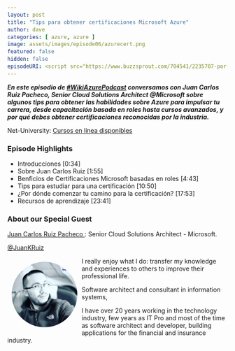 ```yaml
---
layout: post
title: "Tips para obtener certificaciones Microsoft Azure"
author: dave
categories: [ azure, azure ]
image: assets/images/episode06/azurecert.png
featured: false
hidden: false
episodeURI: <script src="https://www.buzzsprout.com/704541/2235707-por-que-obtener-certificaciones-microsoft-azure.js?player=small" type="text/javascript" charset="utf-8"></script>
---
```


<p>
<script src="https://www.buzzsprout.com/704541/2235707-por-que-obtener-certificaciones-microsoft-azure.js?player=small" type="text/javascript" charset="utf-8"></script>
</p>
<p style="font-style: oblique;font-weight: bolder;">
En este episodio de <a href="https://twitter.com/search?q=%23WikiAzurePodcast&src=typeahead_click" target="_blank">#WikiAzurePodcast</a> conversamos con Juan Carlos Ruiz Pacheco, Senior Cloud Solutions Architect @Microsoft sobre algunos tips para obtener las habilidades sobre Azure para impulsar tu carrera, desde capacitación basada en roles hasta cursos avanzados, y por qué debes obtener certificaciones reconocidas por la industria.
</p>

Net-University: <a href="http://bit.ly/netuniversity-ninja" target="_blank">Cursos en línea disponibles</a>

<h3>Episode Highlights</h3>

 + Introducciones [0:34]
 + Sobre Juan Carlos Ruiz [1:55]
 + Benficios de Certificaciones Microsoft basadas en roles [4:43]
 + Tips para estudiar para una certificación [10:50]
 + ¿Por dónde comenzar tu camino para la certificación? [17:53]
 + Recursos de aprendizaje [23:41]

<h3> About our Special Guest</h3>

<a href="https://www.linkedin.com/in/juankruiz/" target="_blank">Juan Carlos Ruiz Pacheco </a>: Senior Cloud Solutions Architect - Microsoft.

<i class="fab fa-twitter"></i><a href="https://twitter.com/JuanKRuiz" target="_blank">@JuanKRuiz</a>

<img src="../assets/images/episode06/juank.png" alt="Juan Carlos Ruiz" style="width:150px;border-radius: 50%;clear:both;float:left;padding:10px;">

I really enjoy what I do: transfer my knowledge and experiences to others to improve their professional life.

Software architect and consultant in information systems,

I have over 20 years working in the technology industry, few years as IT Pro and most of the time as software architect and developer, building applications for the financial and insurance industry.



